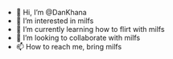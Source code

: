 - 👋 Hi, I’m @DanKhana
- 👀 I’m interested in milfs
- 🌱 I’m currently learning how to flirt with milfs
- 💞️ I’m looking to collaborate with milfs
- 📫 How to reach me, bring milfs

<!---
DanKhana/DanKhana is a ✨ special ✨ repository because its `README.md` (this file) appears on your GitHub profile.
You can click the Preview link to take a look at your changes.
--->
